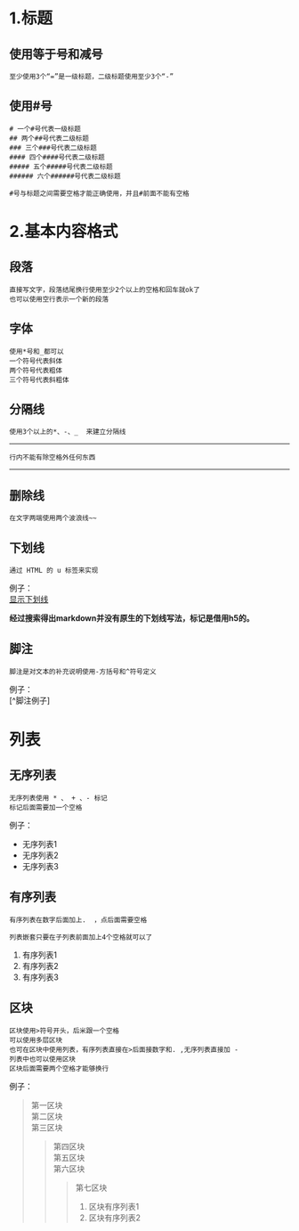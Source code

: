 1.标题
===
使用等于号和减号
---
    至少使用3个“=”是一级标题，二级标题使用至少3个“-”
使用#号
---
    # 一个#号代表一级标题
    ## 两个##号代表二级标题
    ### 三个###号代表二级标题
    #### 四个####号代表二级标题
    ##### 五个#####号代表二级标题
    ###### 六个######号代表二级标题

    #号与标题之间需要空格才能正确使用，并且#前面不能有空格
2.基本内容格式
===
段落
---
    直接写文字，段落结尾换行使用至少2个以上的空格和回车就ok了  
    也可以使用空行表示一个新的段落
字体
---
    使用*号和_都可以  
    一个符号代表斜体  
    两个符号代表粗体   
    三个符号代表斜粗体
分隔线
---
    使用3个以上的*、-、_  来建立分隔线
---
    行内不能有除空格外任何东西
---
删除线
---
    在文字两端使用两个波浪线~~
下划线
---
    通过 HTML 的 u 标签来实现
例子：  
<u>显示下划线</u>  

**经过搜索得出markdown并没有原生的下划线写法，标记是借用h5的。**

脚注
---
    脚注是对文本的补充说明使用-方括号和^符号定义
例子：  
[^脚注例子]

列表
===
无序列表
---
    无序列表使用 * 、 + 、- 标记  
    标记后面需要加一个空格
例子：
- 无序列表1
- 无序列表2
- 无序列表3

有序列表
---
    有序列表在数字后面加上.  ，点后面需要空格

    列表嵌套只要在子列表前面加上4个空格就可以了
1. 有序列表1  
2. 有序列表2
3. 有序列表3  

区块
---
    区块使用>符号开头，后米跟一个空格  
    可以使用多层区块  
    也可在区块中使用列表，有序列表直接在>后面接数字和. ,无序列表直接加 -   
    列表中也可以使用区块
    区块后面需要两个空格才能够换行
例子：
> 第一区块  
> 第二区块  
> 第三区块
>> 第四区块  
>> 第五区块  
>> 第六区块  
>>> 第七区块
>>>1. 区块有序列表1
>>>2. 区块有序列表2







